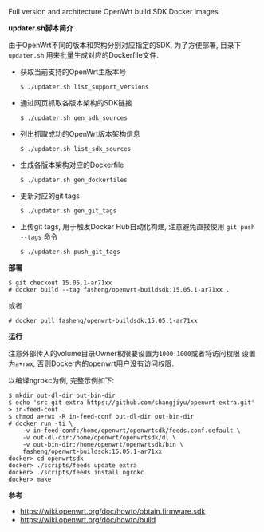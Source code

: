 Full version and architecture OpenWrt build SDK Docker images

**updater.sh脚本简介**

由于OpenWrt不同的版本和架构分别对应指定的SDK, 为了方便部署, 目录下
 `updater.sh` 用来批量生成对应的Dockerfile文件.

- 获取当前支持的OpenWrt主版本号
  ```
  $ ./updater.sh list_support_versions
  ```

- 通过网页抓取各版本架构的SDK链接
  ```
  $ ./updater.sh gen_sdk_sources
  ```

- 列出抓取成功的OpenWrt版本架构信息
  ```
  $ ./updater.sh list_sdk_sources
  ```

- 生成各版本架构对应的Dockerfile
  ```
  $ ./updater.sh gen_dockerfiles
  ```

- 更新对应的git tags
  ```
  $ ./updater.sh gen_git_tags
  ```

- 上传git tags, 用于触发Docker Hub自动化构建, 注意避免直接使用 `git push
  --tags` 命令
  ```
  $ ./updater.sh push_git_tags
  ```

**部署**

```
$ git checkout 15.05.1-ar71xx
# docker build --tag fasheng/openwrt-buildsdk:15.05.1-ar71xx .
```
或者
```
# docker pull fasheng/openwrt-buildsdk:15.05.1-ar71xx
```

**运行**

注意外部传入的volume目录Owner权限要设置为`1000:1000`或者将访问权限
设置为`a+rwx`, 否则Docker内的openwrt用户没有访问权限.

以编译ngrokc为例, 完整示例如下:
```
$ mkdir out-dl-dir out-bin-dir
$ echo 'src-git extra https://github.com/shangjiyu/openwrt-extra.git' > in-feed-conf
$ chmod a+rwx -R in-feed-conf out-dl-dir out-bin-dir
# docker run -ti \
    -v in-feed-conf:/home/openwrt/openwrtsdk/feeds.conf.default \
    -v out-dl-dir:/home/openwrt/openwrtsdk/dl \
    -v out-bin-dir:/home/openwrt/openwrtsdk/bin \
    fasheng/openwrt-buildsdk:15.05.1-ar71xx
docker> cd openwrtsdk
docker> ./scripts/feeds update extra
docker> ./scripts/feeds install ngrokc
docker> make
```

**参考**
- https://wiki.openwrt.org/doc/howto/obtain.firmware.sdk
- https://wiki.openwrt.org/doc/howto/build
